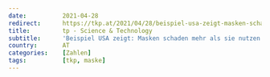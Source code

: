 ```yaml
---
date:          2021-04-28
redirect:      https://tkp.at/2021/04/28/beispiel-usa-zeigt-masken-schaden-mehr-als-sie-nutzen/
title:         tp - Science & Technology
subtitle:      'Beispiel USA zeigt: Masken schaden mehr als sie nutzen'
country:       AT
categories:    [Zahlen]
tags:          [tkp, maske]
---
```


